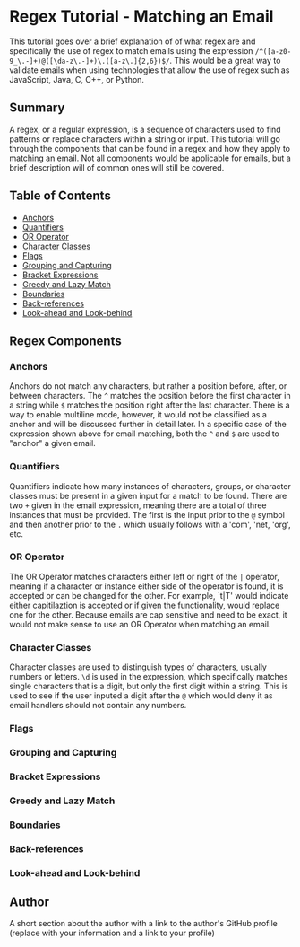 # Regex Tutorial - Matching an Email

This tutorial goes over a brief explanation of of what regex are and specifically the use of regex to match emails using the expression `/^([a-z0-9_\.-]+)@([\da-z\.-]+)\.([a-z\.]{2,6})$/`. This would be a great way to validate emails when using technologies that allow the use of regex such as JavaScript, Java, C, C++, or Python.

## Summary

A regex, or a regular expression, is a sequence of characters used to find patterns or replace characters within a string or input. This tutorial will go through the components that can be found in a regex and how they apply to matching an email. Not all components would be applicable for emails, but a brief description will of common ones will still be covered.

## Table of Contents

- [Anchors](#anchors)
- [Quantifiers](#quantifiers)
- [OR Operator](#or-operator)
- [Character Classes](#character-classes)
- [Flags](#flags)
- [Grouping and Capturing](#grouping-and-capturing)
- [Bracket Expressions](#bracket-expressions)
- [Greedy and Lazy Match](#greedy-and-lazy-match)
- [Boundaries](#boundaries)
- [Back-references](#back-references)
- [Look-ahead and Look-behind](#look-ahead-and-look-behind)

## Regex Components

### Anchors

Anchors do not match any characters, but rather a position before, after, or between characters. The `^` matches the position before the first character in a string while `$` matches the position right after the last character. There is a way to enable multiline mode, however, it would not be classified as a anchor and will be discussed further in detail later. In a specific case of the expression shown above for email matching, both the `^` and `$` are used to "anchor" a given email.

### Quantifiers

Quantifiers indicate how many instances of characters, groups, or character classes must be present in a given input for a match to be found. There are two `+` given in the email expression, meaning there are a total of three instances that must be provided. The first is the input prior to the `@` symbol and then another prior to the `.` which usually follows with a 'com', 'net, 'org', etc.

### OR Operator

The OR Operator matches characters either left or right of the `|` operator, meaning if a character or instance either side of the operator is found, it is accepted or can be changed for the other. For example, `t|T' would indicate either capitilaztion is accepted or if given the functionality, would replace one for the other. Because emails are cap sensitive and need to be exact, it would not make sense to use an OR Operator when matching an email.

### Character Classes

Character classes are used to distinguish types of characters, usually numbers or letters. `\d` is used in the expression, which specifically matches single characters that is a digit, but only the first digit within a string. This is used to see if the user inputed a digit after the `@` which would deny it as email handlers should not contain any numbers.

### Flags

### Grouping and Capturing

### Bracket Expressions

### Greedy and Lazy Match

### Boundaries

### Back-references

### Look-ahead and Look-behind

## Author

A short section about the author with a link to the author's GitHub profile (replace with your information and a link to your profile)
